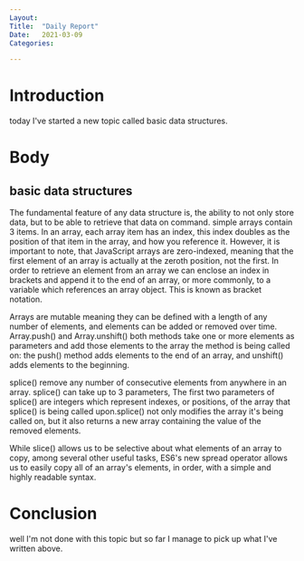 ```yaml
---
Layout:
Title:	"Daily Report"
Date:	2021-03-09
Categories:

---
```


# Introduction

today I've started a new topic called basic data structures.

# Body
## basic data structures

The fundamental feature of any data structure is, the ability to not only store data, but to be able to retrieve that data on command. 
simple arrays contain 3 items.
In an array, each array item has an index, this index doubles as the position of that item in the array, and how you reference it. 
However, it is important to note, that JavaScript arrays are zero-indexed, meaning that the first element of an array
is actually at the zeroth position, not the first. In order to retrieve an element from an array we can enclose an index in brackets
and append it to the end of an array, or more commonly, to a variable which references an array object.
This is known as bracket notation.

 Arrays are mutable meaning they can be defined with a length of any number of elements,
 and elements can be added or removed over time.
Array.push() and Array.unshift() both methods take one or more elements as parameters and add those elements 
to the array the method is being called on: the push() method adds elements to the end of an array, and unshift() adds elements to 
the beginning.

splice() remove any number of consecutive elements from anywhere in an array.
splice() can take up to 3 parameters, The first two parameters of splice() are integers which represent indexes, or positions, of the array that 
splice() is being called upon.splice() not only modifies the array it's being called on, but it also returns a new array containing the value of the removed elements.

While slice() allows us to be selective about what elements of an array to copy, among several other useful tasks,
ES6's new spread operator allows us to easily copy all of an array's elements, in order, with a simple and highly 
readable syntax.

# Conclusion

well I'm not done with this topic but so far I manage to pick up what I've written above. 